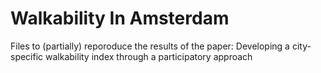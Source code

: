 # Walkability In Amsterdam
Files to (partially) reporoduce the results of the paper: Developing a city-specific walkability index through a participatory approach
